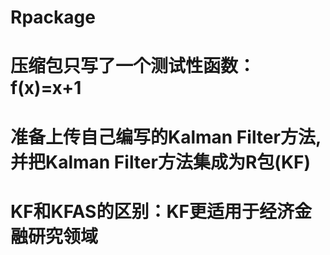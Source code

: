 # Rpackage
# 压缩包只写了一个测试性函数：f(x)=x+1
# 准备上传自己编写的Kalman Filter方法,并把Kalman Filter方法集成为R包(KF)
# KF和KFAS的区别：KF更适用于经济金融研究领域
